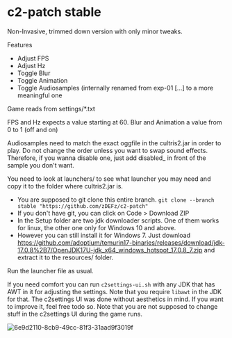 # c2-patch stable

Non-Invasive, trimmed down version with only minor tweaks. 

Features
- Adjust FPS
- Adjust Hz
- Toggle Blur
- Toggle Animation
- Toggle Audiosamples (internally renamed from exp-01 [...] to a more meaningful one

Game reads from settings/*.txt

FPS and Hz expects a value starting at 60.
Blur and Animation a value from 0 to 1 (off and on)

Audiosamples need to match the exact oggfile in the cultris2.jar in order to play. Do not change the order unless you want to swap sound effects.
Therefore, if you wanna disable one, just add disabled_ in front of the sample you don't want.

You need to look at launchers/ to see what launcher you may need and copy it to the folder where cultris2.jar is.

- You are supposed to git clone this entire branch. `git clone --branch stable "https://github.com/zDEFz/c2-patch"`
- If you don't have git, you can click on Code > Download ZIP
- In the Setup folder are two jdk downloader scripts. One of them works for linux, the other one only for Windows 10 and above.
- However you can still install it for Windows 7. Just download https://github.com/adoptium/temurin17-binaries/releases/download/jdk-17.0.8%2B7/OpenJDK17U-jdk_x64_windows_hotspot_17.0.8_7.zip and extract it to the resources/ folder.

Run the launcher file as usual.

If you need comfort you can run `c2settings-ui.sh` with any JDK that has AWT in it for adjusting the settings. Note that you require `libawt` in the JDK for that.
The c2settings UI was done without aesthetics in mind. If you want to improve it, feel free todo so.
Note that you are not supposed to change stuff in the c2settings UI during the game runs. 

![6e9d2110-8cb9-49cc-81f3-31aad9f3019f](https://github.com/zDEFz/c2-patch/assets/24463722/8ee34edc-7941-4401-ad95-cc4647f2973d)

